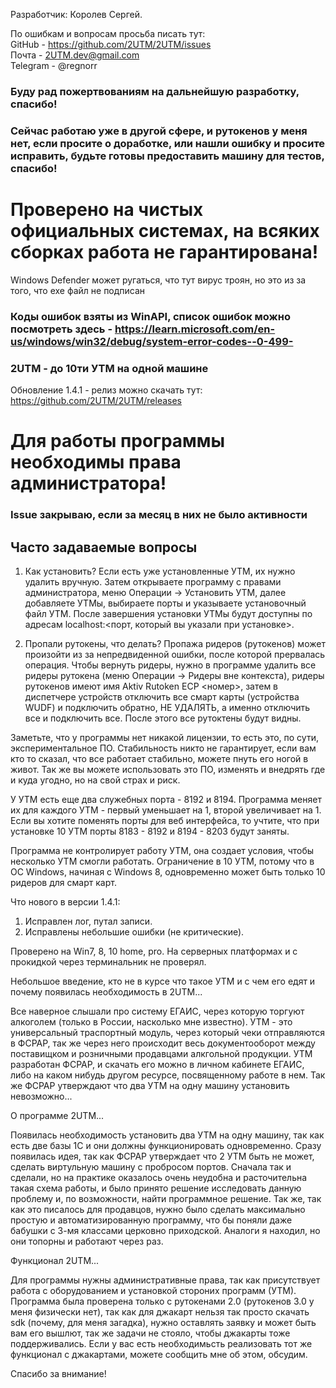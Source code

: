 Разработчик: Королев Сергей.

По ошибкам и вопросам просьба писать тут:  
GitHub - https://github.com/2UTM/2UTM/issues  
Почта - 2UTM.dev@gmail.com  
Telegram - @regnorr  

### Буду рад пожертвованиям на дальнейшую разработку, спасибо!

### Сейчас работаю уже в другой сфере, и рутокенов у меня нет, если просите о доработке, или нашли ошибку и просите исправить, будьте готовы предоставить машину для тестов, спасибо!
  
  # Проверено на чистых официальных системах, на всяких сборках работа не гарантирована!

Windows Defender может ругаться, что тут вирус троян, но это из за того, что exe файл не подписан

### Коды ошибок взяты из WinAPI, список ошибок можно посмотреть здесь - https://learn.microsoft.com/en-us/windows/win32/debug/system-error-codes--0-499-

### 2UTM - до 10ти УТМ на одной машине


Обновление 1.4.1 - релиз можно скачать тут: https://github.com/2UTM/2UTM/releases  

# Для работы программы необходимы права администратора! 

### Issue закрываю, если за месяц в них не было активности


## Часто задаваемые вопросы
1. Как установить?
Если есть уже установленные УТМ, их нужно удалить вручную. Затем открываете программу с правами администратора, меню Операции -> Установить УТМ, далее добавляете УТМы, выбираете порты и указываете установочный файл УТМ. После завершения установки УТМы будут доступны по адресам localhost:<порт, который вы указали при установке>.

2. Пропали рутокены, что делать?
Пропажа ридеров (рутокенов) может произойти из за непредвиденной ошибки, после которой прервалась операция.
Чтобы вернуть ридеры, нужно в программе удалить все ридеры рутокена (меню Операции -> Ридеры вне контекста), ридеры рутокенов имеют имя Aktiv Rutoken ECP <номер>, затем в диспетчере устройств отключить все смарт карты (устройства WUDF) и подключить обратно, НЕ УДАЛЯТЬ, а именно отключить все и подключить все. После этого все рутоктены будут видны.


Заметьте, что у программы нет никакой лицензии, то есть это, по сути, экспериментальное ПО. Cтабильность никто не гарантирует, если вам кто то сказал, что все работает стабильно, можете пнуть его ногой в живот. Так же вы можете использовать это ПО, изменять и внедрять где и куда угодно, но на свой страх и риск.

У УТМ есть еще два служебных порта - 8192 и 8194. Программа меняет их для каждого УТМ - первый уменьшает на 1, второй увеличивает на 1. Если вы хотите поменять порты для веб интерфейса, то учтите, что при установке 10 УТМ порты 8183 - 8192 и 8194 - 8203 будут заняты.

Программа не контролирует работу УТМ, она создает условия, чтобы несколько УТМ смогли работать.
Ограничение в 10 УТМ, потому что в ОС Windows, начиная с Windows 8, одновременно может быть только 10 ридеров для смарт карт.

Что нового в версии 1.4.1:
1. Исправлен лог, путал записи.
2. Исправлены небольшие ошибки (не критические).
  
Проверено на Win7, 8, 10 home, pro. На серверных платформах и с прокидкой через терминальник не проверял.
  
  

Небольшое введение, кто не в курсе что такое УТМ и с чем его едят и почему появилась необходимость в 2UTM...

Все наверное слышали про систему ЕГАИС, через которую торгуют алкоголем (только в России, насколько мне известно). УТМ - это универсальный траспортный модуль, через который чеки отправляются в ФСРАР, так же через него происходит весь документооборот между поставищком и розничными продавцами алкгольной продукции. УТМ разработан ФСРАР, и скачать его можно в личном кабинете ЕГАИС, либо на каком нибудь другом ресурсе, посвященному работе в нем. Так же ФСРАР утверждают что два УТМ на одну машину установить невозможно...



О программе 2UTM...

Появилась необходимость установить два УТМ на одну машину, так как есть две базы 1С и они должны функционировать одновременно. Сразу появилась идея, так как ФСРАР утверждает что 2 УТМ быть не может, сделать виртульную машину с пробросом портов. Сначала так и сделали, но на практике оказалось очень неудобна и расточительна такая схема работы, и было принято решение исследовать данную проблему и, по возможности, найти программное решение. Так же, так как это писалось для продавцов, нужно было сделать максимально простую и автоматизированную программу, что бы поняли даже бабушки с 3-мя классами церковно приходской. Аналоги я находил, но они топорны и работают через раз.



Функционал 2UTM...

Для программы нужны административные права, так как присутствует работа с оборудованием и установкой стороних программ (УТМ).
Программа была проверена только с рутокенами 2.0 (рутокенов 3.0 у меня физически нет), так как для джакарт нельзя так просто скачать sdk (почему, для меня загадка), нужно оставлять заявку и может быть вам его вышлют, так же задачи не стояло, чтобы джакарты тоже поддерживались. Если у вас есть необходимьсть реализовать тот же функционал с джакартами, можете сообщить мне об этом, обсудим.



Спасибо за внимание!
